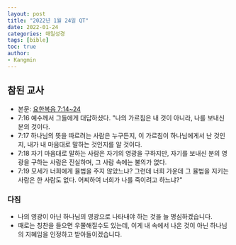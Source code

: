 ```yaml
---
layout: post
title: "2022년 1월 24일 QT"
date: 2022-01-24
categories: 매일성경
tags: [bible]
toc: true
author:
- Kangmin
---
```


## 참된 교사
- 본문: [요한복음 7:14~24](https://www.bskorea.or.kr/bible/korbibReadpage.php?version=SAENEW&book=jhn&chap=7&sec=14&cVersion=&fontSize=15px&fontWeight=normal#focus)
- 7:16 예수께서 그들에게 대답하셨다. "나의 가르침은 내 것이 아니라, 나를 보내신 분의 것이다.
- 7:17 하나님의 뜻을 따르려는 사람은 누구든지, 이 가르침이 하나님에게서 난 것인지, 내가 내 마음대로 말하는 것인지를 알 것이다.
- 7:18 자기 마음대로 말하는 사람은 자기의 영광을 구하지만, 자기를 보내신 분의 영광을 구하는 사람은 진실하며, 그 사람 속에는 불의가 없다.
- 7:19 모세가 너희에게 율법을 주지 않았느냐? 그런데 너희 가운데 그 율법을 지키는 사람은 한 사람도 없다. 어찌하여 너희가 나를 죽이려고 하느냐?"

### 다짐
- 나의 영광이 아닌 하나님의 영광으로 나타내야 하는 것을 늘 명심하겠습니다.
- 때로는 칭찬을 들으면 우쭐해질수도 있는데, 이게 내 속에서 나온 것이 아닌 하나님의 지혜임을 인정하고 받아들이겠습니다.
